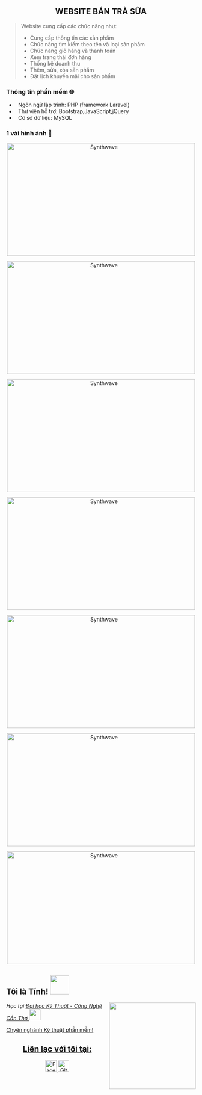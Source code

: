 <h2 align="center">WEBSITE BÁN TRÀ SỮA</h2>

> Website cung cấp các chức năng như:
> - Cung cấp thông tin các sản phẩm
> - Chức năng tìm kiếm theo tên và loại sản phẩm
> - Chức năng giỏ hàng và thanh toán
> - Xem trạng thái đơn hàng
> - Thống kê doanh thu 
> - Thêm, sửa, xóa sản phẩm
> - Đặt lịch khuyến mãi cho sản phẩm

### Thông tin phần mềm 🌐
- &nbsp; Ngôn ngữ lập trình: PHP (framework Laravel)
- &nbsp; Thư viện hỗ trợ: Bootstrap,JavaScript,jQuery
- &nbsp; Cơ sở dữ liệu: MySQL

### 1 vài hình ảnh 🌱

<p align="center"><img src="https://user-images.githubusercontent.com/66715394/122169417-90417000-cea7-11eb-98d0-f59840d641f5.png" alt="Synthwave" height="300" width="500"></p>
<p align="center"><img src="https://user-images.githubusercontent.com/66715394/122170062-59b82500-cea8-11eb-9463-06d54e02854c.png" alt="Synthwave" height="300" width="500"></p>
<p align="center"><img src="https://user-images.githubusercontent.com/66715394/122170240-89672d00-cea8-11eb-9f0f-d83cf69162b4.png" alt="Synthwave" height="300" width="500"></p>
<p align="center"><img src="https://user-images.githubusercontent.com/66715394/122170398-b7e50800-cea8-11eb-9f3b-c0068bea6c0b.png" alt="Synthwave" height="300" width="500"></p>
<p align="center"><img src="https://user-images.githubusercontent.com/66715394/122170556-e236c580-cea8-11eb-82a7-82bb879aac94.png" alt="Synthwave" height="300" width="500"></p>
<p align="center"><img src="https://user-images.githubusercontent.com/66715394/122170593-ee228780-cea8-11eb-9de7-f86e2b62f0d5.png" alt="Synthwave" height="300" width="500"></p>
<p align="center"><img src="https://user-images.githubusercontent.com/66715394/122170600-f11d7800-cea8-11eb-83b5-8026bc6dec58.png" alt="Synthwave" height="300" width="500"></p>

<h2>Tôi là Tính! <img src="https://i.pinimg.com/originals/37/32/ee/3732eedebb5492e7637e16c558d82275.gif" width="50"></h2>
<img align='right' src="https://media.giphy.com/media/ieyl9zmCjO4b4t6qoY/giphy.gif" width="230">
<p><em>Học tại <a href="https://ctuet.edu.vn">Đại học Kỹ Thuật - Công Nghệ Cần Thơ <img src="https://media.giphy.com/media/fYSnHlufseco8Fh93Z/giphy.gif" width="30"></br>
</em></p>
<p>Chyên nghành Kỹ thuật phần mềm!</p>
<h2 align="center">Liên lạc với tôi tại:</h2>
<p align="center">
  <a href="https://www.facebook.com/tinhnguyen1199/">
    <img src="https://cdn.icon-icons.com/icons2/2108/PNG/512/facebook_icon_130940.png" alt="Facebook Tính" height="30" width="30">
  </a>

  <a href="https://github.com/tinhnguyenvo">
    <img src="https://cdn3.iconfinder.com/data/icons/free-social-icons/67/github_circle_black-512.png" alt="Github Tính" height="30" width="30">
  </a>


</p>

